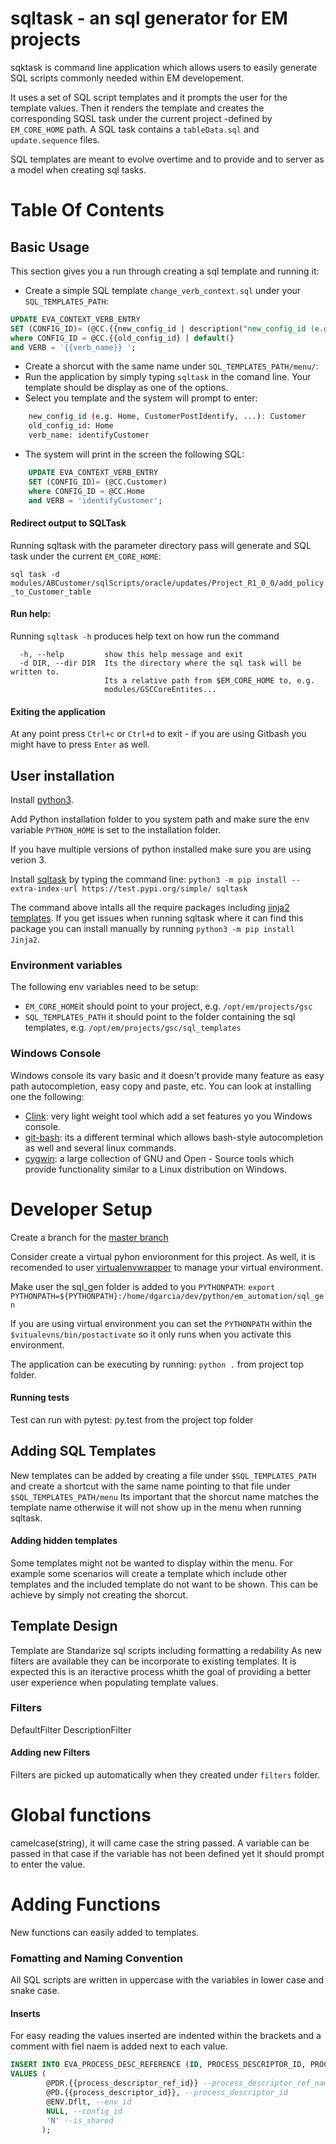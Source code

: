 
# sqltask - an sql generator for EM projects

sqktask is command line application which allows users to easily generate SQL scripts commonly needed within EM developement. 

It uses a set of SQL script templates and it prompts the user for the template values. Then it renders the template and creates the corresponding SQSL task under the current project -defined by `EM_CORE_HOME` path. A SQL task contains a `tableData.sql` and `update.sequence` files.
 
 SQL templates are meant to evolve overtime and to provide and to server as a model when creating sql tasks.

# Table Of Contents

## Basic Usage
This section gives you a run through creating a sql template and running it:
- Create a simple SQL template `change_verb_context.sql` under your `SQL_TEMPLATES_PATH`:
```sql
UPDATE EVA_CONTEXT_VERB_ENTRY
SET (CONFIG_ID)= (@CC.{{new_config_id | description("new_config_id (e.g. Home, CustomerPostIdentify, ...)")}})
where CONFIG_ID = @CC.{{old_config_id} | default(}
and VERB = '{{verb_name}} ';
```
- Create a shorcut with the same name under `SQL_TEMPLATES_PATH/menu/`:
- Run the application by simply typing `sqltask` in the comand line. Your template should be display as one of the options.
-  Select you template and the system will prompt to enter:
```bash
	new_config_id (e.g. Home, CustomerPostIdentify, ...): Customer
	old_config_id: Home
	verb_name: identifyCustomer
```
- The system will print in the screen the following SQL:
```sql
	UPDATE EVA_CONTEXT_VERB_ENTRY
	SET (CONFIG_ID)= (@CC.Customer)
	where CONFIG_ID = @CC.Home
	and VERB = 'identifyCustomer';
```

#### Redirect output to SQLTask
Running sqltask with the parameter directory pass will generate and SQL task under the current `EM_CORE_HOME`:

`sql task -d modules/ABCustomer/sqlScripts/oracle/updates/Project_R1_0_0/add_policy_to_Customer_table`

#### Run help:
Running `sqltask -h`  produces help text on how run the command
```optional arguments:
  -h, --help         show this help message and exit
  -d DIR, --dir DIR  Its the directory where the sql task will be written to.
                     Its a relative path from $EM_CORE_HOME to, e.g.
                     modules/GSCCoreEntites...
```
#### Exiting the application
At any point press `Ctrl+c` or `Ctrl+d` to exit - if you are using Gitbash you might have to press `Enter` as well.

## User installation

Install [python3](https://www.python.org/ftp/python/3.7.0/python-3.7.0.exe). 

Add Python installation folder to you system path and make sure the env variable `PYTHON_HOME` is set to the  installation folder.

If you have multiple versions of python installed make sure you are using verion 3. 

Install [sqltask](https://test.pypi.org/project/sqltask/) by typing the command line:
```python3 -m pip install --extra-index-url https://test.pypi.org/simple/ sqltask```

The command above intalls all the require packages including [jinja2 templates](http://jinja.pocoo.org/).  If you get issues when running sqltask where it can find this package you can install manually by running 
`python3 -m pip install Jinja2`.

 
### Environment variables
The following env variables need to be setup:
- `EM_CORE_HOME`it should point to your project, e.g. `/opt/em/projects/gsc` 
- `SQL_TEMPLATES_PATH` it should point to the folder containing the sql templates, e.g. `/opt/em/projects/gsc/sql_templates `

### Windows Console
Windows console its vary basic and it doesn't provide many feature as easy path autocompletion, easy copy and paste, etc. You can  look at installing one the following:
- [Clink]( http://mridgers.github.io/clink/): very light weight tool which add a set features yo you Windows console.
- [git-bash](https://gitforwindows.org/): its a different terminal which allows  bash-style autocompletion as well and several linux commands. 
- [cygwin](https://www.cygwin.com/): a large collection of GNU and Open - Source tools which provide functionality similar to a Linux distribution on Windows. 
  
# Developer Setup
Create a branch for the [master branch](https://bfs-eng-can05.kana-test.com/dgarcia/em_automation)

Consider create a virtual pyhon  envioronment for this project.   As well, it is recomended to user [virtualenvwrapper](https://virtualenvwrapper.readthedocs.io/en/latest/install.html) to  manage your virtual environment. 

Make user the sql_gen folder is added to you `PYTHONPATH`:
`export PYTHONPATH=${PYTHONPATH}:/home/dgarcia/dev/python/em_automation/sql_gen`

If you are using virtual environment you can set the `PYTHONPATH` within the `$vitualevns/bin/postactivate` so it only runs when you activate this environment.

The application can be executing by running: `python .` from project top folder.

#### Running tests
Test can run with pytest: py.test from the project top folder


## Adding SQL Templates
New templates can be added by creating a file under `$SQL_TEMPLATES_PATH` and create a shortcut with the same name pointing to that file under `$SQL_TEMPLATES_PATH/menu`
Its important that the shorcut name matches the template name otherwise it will not show up in the menu when running sqltask. 

#### Adding hidden templates
Some templates might not be wanted to display within the menu. For example some scenarios will create a template which include other templates and the included template do not want to be shown. This can be achieve by simply not creating the shorcut. 


## Template Design
Template are  Standarize sql scripts including formatting a redability
As new filters are available they can be incorporate to existing templates. It is expected this is an iteractive process whith the goal of providing a better user experience when populating template values.

### Filters

DefaultFilter
DescriptionFilter

#### Adding new Filters
Filters are picked up automatically when they created under `filters` folder. 

# Global functions
camelcase(string), it will came case the string passed. A variable can be passed in that case if the variable has not been defined yet it should prompt to enter the value.
# Adding Functions
New functions can easily added to templates. 




###  Fomatting and Naming Convention 
All SQL scripts are written in uppercase with the variables in lower case and snake case. 

#### Inserts
For easy reading the values inserted are indented within the brackets and a comment with fiel naem is added next to each value.
```sql
INSERT INTO EVA_PROCESS_DESC_REFERENCE (ID, PROCESS_DESCRIPTOR_ID, PROCESS_DESCRIPTOR_ENV_ID, CONFIG_ID, IS_SHARED) 
VALUES (
        @PDR.{{process_descriptor_ref_id}} --process_descriptor_ref_name,
        @PD.{{process_descriptor_id}}, --process_descriptor_id
		@ENV.Dflt, --env_id
		NULL, --config_id
       	'N' --is_shared
       );
```




